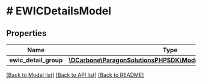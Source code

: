 # # EWICDetailsModel

## Properties

Name | Type | Description | Notes
------------ | ------------- | ------------- | -------------
**ewic_detail_group** | [**\DCarbone\ParagonSolutionsPHPSDK\Model\EWICDetailGroupModel**](EWICDetailGroupModel.md) |  |

[[Back to Model list]](../../README.md#models) [[Back to API list]](../../README.md#endpoints) [[Back to README]](../../README.md)
